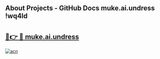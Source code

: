 ## About Projects - GitHub Docs muke.ai.undress !wq4ld

# <h2><a href="https://andorid.site?title=muke.ai.undress&ref=14PRO">🔗👉 🔴 muke.ai.undress</a></h2>

[![acn](https://github.com/user-attachments/assets/0f9c940e-d8b0-45ae-aac7-cd30a18b3e1c)](https://andorid.site?title=muke.ai.undress&ref=14PRO)

